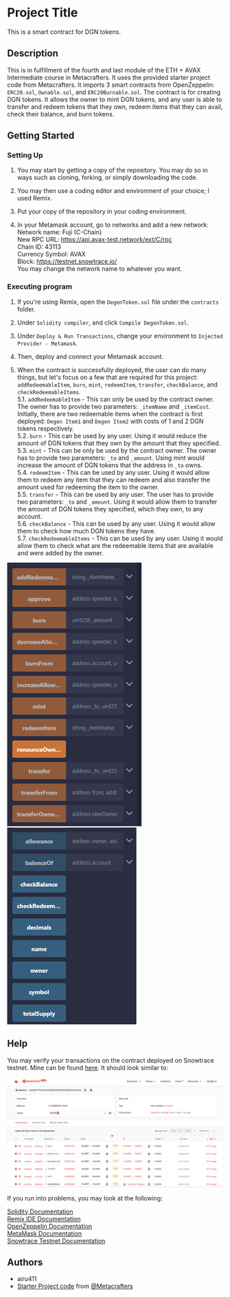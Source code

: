 # Project Title

This is a smart contract for DGN tokens.  

## Description

This is in fulfillment of the fourth and last module of the ETH + AVAX Intermediate course in Metacrafters. It uses the provided starter project code from Metacrafters. It imports 3 smart contracts from OpenZeppelin: `ERC20.sol`, `Ownable.sol`, and `ERC20Burnable.sol`. The contract is for creating DGN tokens. It allows the owner to mint DGN tokens, and any user is able to transfer and redeem tokens that they own, redeem items that they can avail, check their balance, and burn tokens.  

## Getting Started

### Setting Up

1. You may start by getting a copy of the repository. You may do so in ways such as cloning, forking, or simply downloading the code.  

2. You may then use a coding editor and environment of your choice; I used Remix.  

3. Put your copy of the repository in your coding environment.  

4. In your Metamask account, go to networks and add a new network:  
  Network name: Fuji (C-Chain)  
  New RPC URL: https://api.avax-test.network/ext/C/rpc  
  Chain ID: 43113  
  Currency Symbol: AVAX  
  Block: https://testnet.snowtrace.io/  
You may change the network name to whatever you want.  

### Executing program

1. If you're using Remix, open the `DegenToken.sol` file under the `contracts` folder.  

2. Under `Solidity compiler`, and click `Compile DegenToken.sol`.  

3. Under `Deploy & Run Transactions`, change your environment to `Injected Provider - Metamask`.  

4. Then, deploy and connect your Metamask account.  

5. When the contract is successfully deployed, the user can do many things, but let's focus on a few that are required for this project: `addRedeemableItem`, `burn`, `mint`, `redeemItem`, `transfer`, `checkBalance`, and `checkRedeemableItems`.  
  5.1. `addRedeemableItem` - This can only be used by the contract owner. The owner has to provide two parameters: `_itemName` and `_itemCost`. Initially, there are two redeemable items when the contract is first deployed: `Degen Item1` and `Degen Item2` with costs of 1 and 2 DGN tokens respectively.  
  5.2. `burn` - This can be used by any user. Using it would reduce the amount of DGN tokens that they own by the amount that they specified.  
  5.3. `mint` - This can be only be used by the contract owner. The owner has to provide two parameters: `_to` and `_amount`. Using mint would increase the amount of DGN tokens that the address in `_to` owns.  
  5.4. `redeemItem` - This can be used by any user. Using it would allow them to redeem any item that they can redeem and also transfer the amount used for redeeming the item to the owner.  
  5.5. `transfer` - This can be used by any user. The user has to provide two parameters: `_to` and `_amount`. Using it would allow them to transfer the amount of DGN tokens they specified, which they own, to any account.  
  5.6. `checkBalance` - This can be used by any user. Using it would allow them to check how much DGN tokens they have.  
  5.7. `checkRedeemableItems` - This can be used by any user. Using it would allow them to check what are the redeemable items that are available and were added by the owner.  

![Figure 1](public\fig1.png)  
![Figure 2](public\fig2.png)  

## Help

You may verify your transactions on the contract deployed on Snowtrace testnet. Mine can be found [here](https://testnet.snowtrace.io/address/0x22D7F78a3f12Ae00564953fCF0C228E76134cAf6). It should look similar to:  

![Figure 3](public\fig3.png)  

If you run into problems, you may look at the following:  

[Solidity Documentation](https://docs.soliditylang.org/en/v0.8.9/)  
[Remix IDE Documentation](https://remix-ide.readthedocs.io/en/latest/)  
[OpenZeppelin Documentation](https://docs.openzeppelin.com/)  
[MetaMask Documentation](https://docs.metamask.io/)  
[Snowtrace Testnet Documentation](https://testnet.snowtrace.io/documentation)  

## Authors

- airu411  
- [Starter Project code](https://github.com/Metacrafters/DegenToken) from [@Metacrafters](https://x.com/metacraftersio)  
